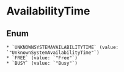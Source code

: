 # AvailabilityTime

## Enum

    * `UNKNOWNSYSTEMAVAILABILITYTIME` (value: `"UnknownSystemAvailabilityTime"`)
    * `FREE` (value: `"Free"`)
    * `BUSY` (value: `"Busy"`)
